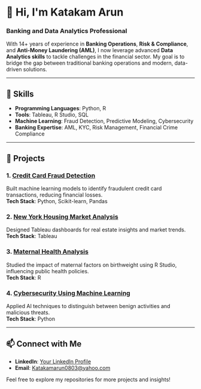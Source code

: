 # 👋 Hi, I'm Katakam Arun  
### Banking and Data Analytics Professional  

With 14+ years of experience in **Banking Operations**, **Risk & Compliance**, and **Anti-Money Laundering (AML)**, I now leverage advanced **Data Analytics skills** to tackle challenges in the financial sector. My goal is to bridge the gap between traditional banking operations and modern, data-driven solutions.

---

## 🔧 Skills  
- **Programming Languages**: Python, R  
- **Tools**: Tableau, R Studio, SQL  
- **Machine Learning**: Fraud Detection, Predictive Modeling, Cybersecurity  
- **Banking Expertise**: AML, KYC, Risk Management, Financial Crime Compliance  

---

## 💼 Projects  

### 1. **[Credit Card Fraud Detection](https://github.com/yourusername/project-link)**  
Built machine learning models to identify fraudulent credit card transactions, reducing financial losses.  
**Tech Stack**: Python, Scikit-learn, Pandas  

### 2. **[New York Housing Market Analysis](https://github.com/yourusername/project-link)**  
Designed Tableau dashboards for real estate insights and market trends.  
**Tech Stack**: Tableau  

### 3. **[Maternal Health Analysis](https://github.com/yourusername/project-link)**  
Studied the impact of maternal factors on birthweight using R Studio, influencing public health policies.  
**Tech Stack**: R  

### 4. **[Cybersecurity Using Machine Learning](https://github.com/yourusername/project-link)**  
Applied AI techniques to distinguish between benign activities and malicious threats.  
**Tech Stack**: Python  

---

## 📫 Connect with Me  
- **LinkedIn**: [Your LinkedIn Profile](https://www.linkedin.com/in/your-profile)  
- **Email**: Katakamarun0803@yahoo.com  

Feel free to explore my repositories for more projects and insights!
